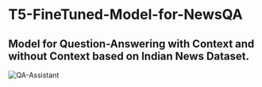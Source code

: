 # T5-FineTuned-Model-for-NewsQA

## Model for Question-Answering with Context and without Context based on Indian News Dataset.

![QA-Assistant](https://github.com/ambideXtrous9/T5-FineTuned-Model-for-NewsQA/assets/31372586/0ddbfaba-a3cd-4dc0-8c82-45f5d4f0906c)
